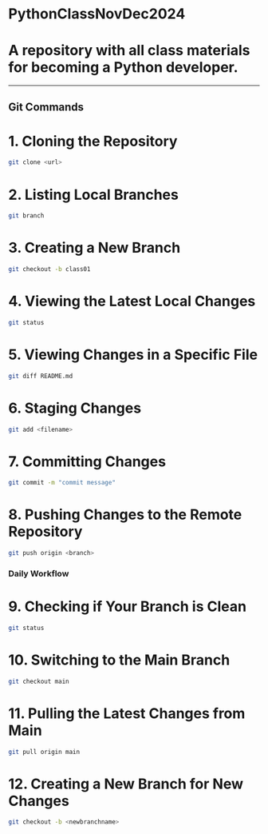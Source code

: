 # PythonClassNovDec2024
# A repository with all class materials for becoming a Python developer.

---

## Git Commands

# 1. Cloning the Repository
```bash
git clone <url>
```
# 2. Listing Local Branches
```bash
git branch
```

# 3. Creating a New Branch
```bash
git checkout -b class01
```

# 4. Viewing the Latest Local Changes
```bash
git status
```

# 5. Viewing Changes in a Specific File
```bash
git diff README.md
```

# 6. Staging Changes
```bash
git add <filename>
```

# 7. Committing Changes
```bash
git commit -m "commit message"
```
 
# 8. Pushing Changes to the Remote Repository 
```bash
git push origin <branch>
```

### Daily Workflow
# 9. Checking if Your Branch is Clean
```bash
git status
```

# 10. Switching to the Main Branch
```bash
git checkout main
```

# 11. Pulling the Latest Changes from Main
```bash
git pull origin main
```

# 12. Creating a New Branch for New Changes
```bash
git checkout -b <newbranchname>
```

